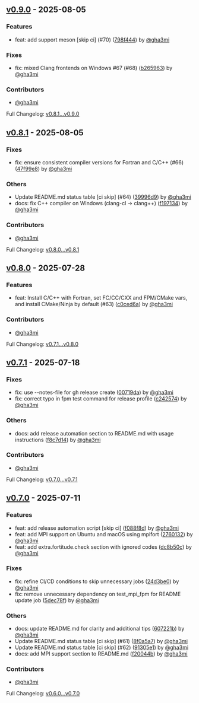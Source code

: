 ## [v0.9.0](https://github.com/gha3mi/setup-fortran-conda/compare/v0.8.1...v0.9.0) - 2025-08-05


### Features

* feat: add support meson [skip ci] (#70) ([798f444](https://github.com/gha3mi/setup-fortran-conda/commit/798f444b701f8c4d7782fed75469d83f5ffda820)) by [@gha3mi](https://github.com/gha3mi)

### Fixes

* fix: mixed Clang frontends on Windows #67 (#68) ([b265963](https://github.com/gha3mi/setup-fortran-conda/commit/b265963c0ed60eec02926f9add9441d2d3ec9db4)) by [@gha3mi](https://github.com/gha3mi)


### Contributors
- [@gha3mi](https://github.com/gha3mi)



Full Changelog: [v0.8.1...v0.9.0](https://github.com/gha3mi/setup-fortran-conda/compare/v0.8.1...v0.9.0)

## [v0.8.1](https://github.com/gha3mi/setup-fortran-conda/compare/v0.8.0...v0.8.1) - 2025-08-05


### Fixes

* fix: ensure consistent compiler versions for Fortran and C/C++ (#66) ([47f99e8](https://github.com/gha3mi/setup-fortran-conda/commit/47f99e84590c484272c2cc113eb25cecee236d3a)) by [@gha3mi](https://github.com/gha3mi)

### Others

* Update README.md status table [ci skip] (#64) ([39996d9](https://github.com/gha3mi/setup-fortran-conda/commit/39996d9065b16d3e247e5c7b3325e11d7f1a103d)) by [@gha3mi](https://github.com/gha3mi)
* docs: fix C++ compiler  on Windows (clang-cl -> clang++) ([f197134](https://github.com/gha3mi/setup-fortran-conda/commit/f19713448d61a645b47054c42702e23a7158c8c2)) by [@gha3mi](https://github.com/gha3mi)


### Contributors
- [@gha3mi](https://github.com/gha3mi)



Full Changelog: [v0.8.0...v0.8.1](https://github.com/gha3mi/setup-fortran-conda/compare/v0.8.0...v0.8.1)

## [v0.8.0](https://github.com/gha3mi/setup-fortran-conda/compare/v0.7.1...v0.8.0) - 2025-07-28


### Features

* feat: Install C/C++ with Fortran, set FC/CC/CXX and FPM/CMake vars, and install CMake/Ninja by default (#63) ([c0ced6a](https://github.com/gha3mi/setup-fortran-conda/commit/c0ced6a921b6366e86cf511accb6cdd876b688bc)) by [@gha3mi](https://github.com/gha3mi)


### Contributors
- [@gha3mi](https://github.com/gha3mi)



Full Changelog: [v0.7.1...v0.8.0](https://github.com/gha3mi/setup-fortran-conda/compare/v0.7.1...v0.8.0)

## [v0.7.1](https://github.com/gha3mi/setup-fortran-conda/compare/v0.7.0...v0.7.1) - 2025-07-18


### Fixes

* fix: use --notes-file for gh release create ([00719da](https://github.com/gha3mi/setup-fortran-conda/commit/00719da6157fe5d21c9299b41b4ea2d47cdfe20e)) by [@gha3mi](https://github.com/gha3mi)
* fix: correct typo in fpm test command for release profile ([c242574](https://github.com/gha3mi/setup-fortran-conda/commit/c24257478a29de545331a1fdfdd4efa4ed287057)) by [@gha3mi](https://github.com/gha3mi)

### Others

* docs: add release automation section to README.md with usage instructions ([f8c7d14](https://github.com/gha3mi/setup-fortran-conda/commit/f8c7d14e6182d21823ea0348ddec94ff379ca2bd)) by [@gha3mi](https://github.com/gha3mi)


### Contributors
- [@gha3mi](https://github.com/gha3mi)



Full Changelog: [v0.7.0...v0.7.1](https://github.com/gha3mi/setup-fortran-conda/compare/v0.7.0...v0.7.1)

## [v0.7.0](https://github.com/gha3mi/setup-fortran-conda/compare/v0.6.0...v0.7.0) - 2025-07-11


### Features

* feat: add release automation script [skip ci] ([f088f8d](https://github.com/gha3mi/setup-fortran-conda/commit/f088f8d5a2975fa6c81642add5aee7b3165cc818)) by [@gha3mi](https://github.com/gha3mi)
* feat: add MPI support on Ubuntu and macOS using mpifort ([2760132](https://github.com/gha3mi/setup-fortran-conda/commit/2760132d13cea43e5332395a6678cbb76eafb302)) by [@gha3mi](https://github.com/gha3mi)
* feat: add extra.fortitude.check section with ignored codes ([dc8b50c](https://github.com/gha3mi/setup-fortran-conda/commit/dc8b50c4a53fbe914156ddb731045ac8b553ec04)) by [@gha3mi](https://github.com/gha3mi)

### Fixes

* fix: refine CI/CD conditions to skip unnecessary jobs ([24d3be0](https://github.com/gha3mi/setup-fortran-conda/commit/24d3be0e88887534e30e9326560301267f9b1812)) by [@gha3mi](https://github.com/gha3mi)
* fix: remove unnecessary dependency on test_mpi_fpm for README update job ([5dec78f](https://github.com/gha3mi/setup-fortran-conda/commit/5dec78fca78e66f10b18c9b52d921d619bea9fb5)) by [@gha3mi](https://github.com/gha3mi)

### Others

* docs: update README.md for clarity and additional tips ([607221b](https://github.com/gha3mi/setup-fortran-conda/commit/607221bea930d5f2b3bbd7d59cf4c20f30376621)) by [@gha3mi](https://github.com/gha3mi)
* Update README.md status table [ci skip] (#61) ([8f0a5a7](https://github.com/gha3mi/setup-fortran-conda/commit/8f0a5a72bcfe22438e2d63886071802eb797599d)) by [@gha3mi](https://github.com/gha3mi)
* Update README.md status table [ci skip] (#62) ([91305e1](https://github.com/gha3mi/setup-fortran-conda/commit/91305e1b39ea9f24d58138a3a579773028f552c0)) by [@gha3mi](https://github.com/gha3mi)
* docs: add MPI support section to README.md ([f20044b](https://github.com/gha3mi/setup-fortran-conda/commit/f20044b03436cf76347edd520b67b0f1cd2c8f23)) by [@gha3mi](https://github.com/gha3mi)


### Contributors
- [@gha3mi](https://github.com/gha3mi)



Full Changelog: [v0.6.0...v0.7.0](https://github.com/gha3mi/setup-fortran-conda/compare/v0.6.0...v0.7.0)
